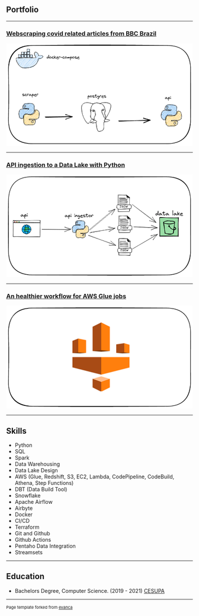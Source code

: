## Portfolio

---

### [Webscraping covid related articles from BBC Brazil](https://github.com/brianamaral/covid-news)
<img src="images/thumb_covid_news.png?raw=true"/>

---

### [API ingestion to a Data Lake with Python](https://github.com/brianamaral/users_api_ingest)
<img src="images/thumb_api_ingest.png?raw=true"/>

---

### [An healthier workflow for AWS Glue jobs](https://github.com/brianamaral/glue-cicd)
<img src="images/thumb_glue_workflow.png?raw=true"/>

---
## Skills
 - Python
 - SQL
 - Spark
 - Data Warehousing
 - Data Lake Design
 - AWS (Glue, Redshift, S3, EC2, Lambda, CodePipeline, CodeBuild, Athena, Step Functions)
 - DBT (Data Build Tool)
 - Snowflake
 - Apache Airflow
 - Airbyte
 - Docker
 - CI/CD
 - Terraform
 - Git and Github
 - Github Actions
 - Pentaho Data Integration
 - Streamsets

---

## Education

- Bachelors Degree, Computer Science. (2019 - 2021) [CESUPA](https://www.cesupa.br
)
---

<p style="font-size:11px">Page template forked from <a href="https://github.com/evanca/quick-portfolio">evanca</a></p>
<!-- Remove above link if you don't want to attibute -->

